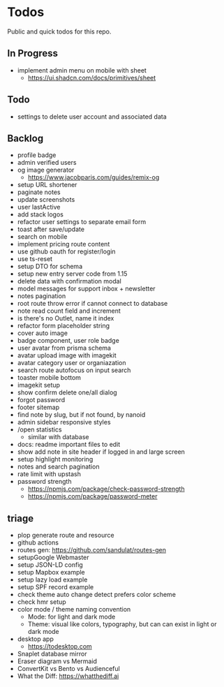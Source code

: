 # Todos

Public and quick todos for this repo.

## In Progress

- implement admin menu on mobile with sheet
  - https://ui.shadcn.com/docs/primitives/sheet

## Todo

- settings to delete user account and associated data

## Backlog

- profile badge
- admin verified users
- og image generator
  - https://www.jacobparis.com/guides/remix-og
- setup URL shortener
- paginate notes
- update screenshots
- user lastActive
- add stack logos
- refactor user settings to separate email form
- toast after save/update
- search on mobile
- implement pricing route content
- use github oauth for register/login
- use ts-reset
- setup DTO for schema
- setup new entry server code from 1.15
- delete data with confirmation modal
- model messages for support inbox + newsletter
- notes pagination
- root route throw error if cannot connect to database
- note read count field and increment
- is there's no Outlet, name it index
- refactor form placeholder string
- cover auto image
- badge component, user role badge
- user avatar from prisma schema
- avatar upload image with imagekit
- avatar category user or organiazation
- search route autofocus on input search
- toaster mobile bottom
- imagekit setup
- show confirm delete one/all dialog
- forgot password
- footer sitemap
- find note by slug, but if not found, by nanoid
- admin sidebar responsive styles
- /open statistics
  - similar with database
- docs: readme important files to edit
- show add note in site header if logged in and large screen
- setup highlight monitoring
- notes and search pagination
- rate limit with upstash
- password strength
  - https://npmjs.com/package/check-password-strength
  - https://npmjs.com/package/password-meter

## triage

- plop generate route and resource
- github actions
- routes gen: https://github.com/sandulat/routes-gen
- setupGoogle Webmaster
- setup JSON-LD config
- setup Mapbox example
- setup lazy load example
- setup SPF record example
- check theme auto change detect prefers color scheme
- check hmr setup
- color mode / theme naming convention
  - Mode: for light and dark mode
  - Theme: visual like colors, typography, but can can exist in light or dark mode
- desktop app
  - https://todesktop.com
- Snaplet database mirror
- Eraser diagram vs Mermaid
- ConvertKit vs Bento vs Audienceful
- What the Diff: https://whatthediff.ai

